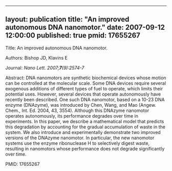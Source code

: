 
---
layout: publication
title:  "An improved autonomous DNA nanomotor."
date:   2007-09-12 12:00:00
published: true
pmid: 17655267
---

Title: An improved autonomous DNA nanomotor.

Authors: Bishop JD, Klavins E

Journal: *Nano Lett. 2007;**7**(9):2574-7*

Abstract: DNA nanomotors are synthetic biochemical devices whose motion can be controlled at the molecular scale. Some DNA devices require several exogenous additions of different types of fuel to operate, which limits their potential uses. However, several devices that operate autonomously have recently been described. One such DNA nanomotor, based on a 10-23 DNA enzyme (DNAzyme), was introduced by Chen, Wang, and Mao (Angew. Chem., Int. Ed. 2004, 43, 3554). Although this DNAzyme nanomotor operates autonomously, its performance degrades over time in experiments. In this paper, we describe a mathematical model that predicts this degradation by accounting for the gradual accumulation of waste in the system. We also introduce and experimentally demonstrate two improved versions of the DNAzyme nanomotor. In particular, the new nanomotor systems use the enzyme ribonuclease H to selectively digest waste, resulting in nanomotors whose performance does not degrade significantly over time.

PMID: 17655267

